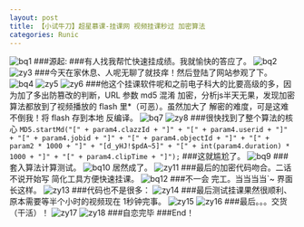 ```yaml
---
layout: post
title: 【小试牛刀】超星慕课-挂课网 视频挂课秒过 加密算法
categories: Runic
---
```

![bq1](/upload/20161009/01.jpg)
###源起:
###有人找我帮忙快速挂成绩。我就愉快的答应了。 ![bq2](/upload/20161009/02.jpg)
![zy3](/upload/20161009/03.jpg)
###今天在家休息、人呢无聊了就技痒！然后登陆了网站参观了下。 ![bq4](/upload/20161009/04.jpg)
![zy5](/upload/20161009/05.jpg)
![zy6](/upload/20161009/06.jpg)
###他这个挂课软件呢和之前电子科大的比要高级的多，因为加了多出防篡改的判断，URL 参数 md5 混淆 加密，分析js半天无果，发现加密算法都放到了视频播放的 flash 里*（可恶）。虽然加大了 解密的难度，可是这难不倒我！将 flash 存到本地 反编译。 ![bq7](/upload/20161009/07.jpg)
![zy8](/upload/20161009/08.jpg)
###很快找到了整个算法的核心
		`MD5.startMd("[" + param4.clazzId + "]" + "[" + param4.userid + "]" + "[" + param4.jobid + "]" + "[" + param4.objectId + "]" + "[" + param2 * 1000 + "]" + "[d_yHJ!$pdA~5]" + "[" + int(param4.duration) * 1000 + "]" + "[" + param4.clipTime + "]");`
###这就尴尬了。 ![bq9](/upload/20161009/09.jpg)
###套入算法计算测试。 ![bq10](/upload/20161009/10.jpg) 居然成了。
![zy11](/upload/20161009/11.jpg)
###最后的加密代码吻合。二话不说开始写 简化工具方便快速挂课。
![bq12](/upload/20161009/12.jpg)
###不一会 完工。当当当当`~  界面长这样。
![zy13](/upload/20161009/13.jpg)
###代码也不是很多：
![zy14](/upload/20161009/14.jpg)
###最后测试挂课果然很顺利、原本需要等半个小时的视频现在 1秒钟完事。
![zy15](/upload/20161009/15.jpg)
![zy16](/upload/20161009/16.jpg)
###最后。。。交货（干活）！
![zy17](/upload/20161009/17.jpg)
![zy18](/upload/20161009/18.jpg)
###自恋完毕
###End！ 